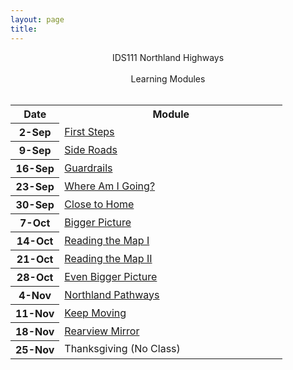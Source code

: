 ```yaml
---
layout: page
title: 
---
```


<div class="main-explain-area jumbotron">
  <p align="center">IDS111 Northland Highways<br> <br>Learning Modules<br><br></p>
</div>

<table width="100%">
<tr><th width="18%">Date</th><th width="82%">Module</th></tr>

<tr><th>2-Sep</th><td><a href="modules/01_First_Steps">First Steps</a></td></tr>
<tr><th>9-Sep</th><td><a href="modules/02_Get_Involved">Side Roads</a></td></tr>
<tr><th>16-Sep</th><td><a href="modules/03_Help_Resources">Guardrails</a></td></tr>
<tr><th>23-Sep</th><td><a href="modules/04_Careers">Where Am I Going?</a></td></tr>
<tr><th>30-Sep</th><td><a href="modules/Anishinabe">Close to Home</a></td></tr>
<tr><th>7-Oct</th><td><a href="modules/Inequality">Bigger Picture</a></td></tr>
<tr><th>14-Oct</th><td><a href="modules/08_Advising">Reading the Map I</a></td></tr>
<tr><th>21-Oct</th><td><a href="modules/09_Advising">Reading the Map II</a></td></tr>
<tr><th>28-Oct</th><td><a href="modules/Climate">Even Bigger Picture</a></td></tr>
<tr><th>4-Nov</th><td><a href="modules/Pathways">Northland Pathways</a></td></tr>
<tr><th>11-Nov</th><td><a href="modules/Wellness">Keep Moving</a></td></tr>
<tr><th>18-Nov</th><td><a href="modules/12_Final">Rearview Mirror</a></td></tr>
<tr><th>25-Nov</th><td>Thanksgiving (No Class)</td></tr>
</table>
